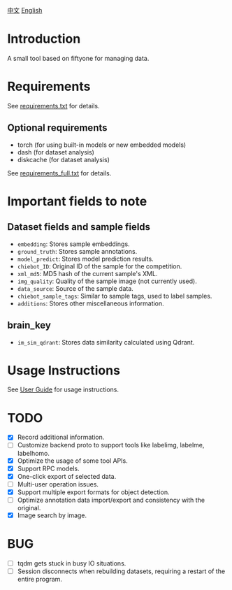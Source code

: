 [中文](./readme.md)   [English](./readme_EN.md)

# Introduction

A small tool based on fiftyone for managing data.

# Requirements
See [requirements.txt](./requirements.txt) for details.

## Optional requirements
- torch (for using built-in models or new embedded models)
- dash (for dataset analysis)
- diskcache (for dataset analysis)

See [requirements_full.txt](./requirements_full.txt) for details.

# Important fields to note

## Dataset fields and sample fields

- `embedding`: Stores sample embeddings.
- `ground_truth`: Stores sample annotations.
- `model_predict`: Stores model prediction results.
- `chiebot_ID`: Original ID of the sample for the competition.
- `xml_md5`: MD5 hash of the current sample's XML.
- `img_quality`: Quality of the sample image (not currently used).
- `data_source`: Source of the sample data.
- `chiebot_sample_tags`: Similar to sample tags, used to label samples.
- `additions`: Stores other miscellaneous information.

## brain_key

- `im_sim_qdrant`: Stores data similarity calculated using Qdrant.

# Usage Instructions

See [User Guide](./doc/user_guide.md) for usage instructions.

# TODO

- [X] Record additional information.
- [ ] Customize backend proto to support tools like labelimg, labelme, labelhomo.
- [X] Optimize the usage of some tool APIs.
- [X] Support RPC models.
- [X] One-click export of selected data.
- [ ] Multi-user operation issues.
- [X] Support multiple export formats for object detection.
- [ ] Optimize annotation data import/export and consistency with the original.
- [X] Image search by image.

# BUG

- [ ] tqdm gets stuck in busy IO situations.
- [ ] Session disconnects when rebuilding datasets, requiring a restart of the entire program.